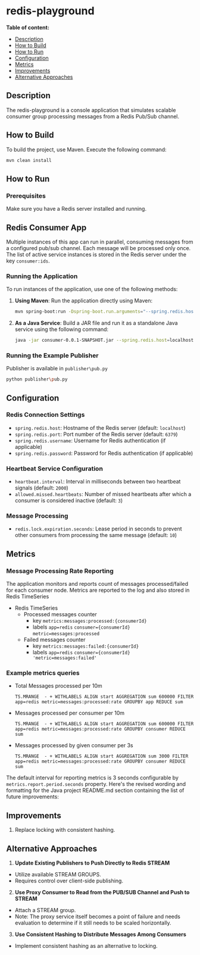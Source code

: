 # redis-playground
**Table of content:**
* [Description](#description)
* [How to Build](#how-to-build)
* [How to Run](#how-to-run)
* [Configuration](#configuration)
* [Metrics](#metrics)
* [Improvements](#improvements)
* [Alternative Approaches](#alternative-approaches)
  
## Description
The redis-playground is a console application that simulates scalable consumer group processing messages from a Redis Pub/Sub channel.


## How to Build
To build the project, use Maven. Execute the following command:
```bash
mvn clean install
```

## How to Run
### Prerequisites
Make sure you have a Redis server installed and running.

## Redis Consumer App
Multiple instances of this app can run in parallel, consuming messages from a configured pub/sub channel. Each message will be processed only once. The list of active service instances is stored in the Redis server under the key `consumer:ids`.

### Running the Application
To run instances of the application, use one of the following methods:

1. **Using Maven**: Run the application directly using Maven:
    ```bash
    mvn spring-boot:run -Dspring-boot.run.arguments="--spring.redis.host=localhost --spring.redis.port=6379"
    ```

2. **As a Java Service**: Build a JAR file and run it as a standalone Java service using the following command:
    ```bash
    java -jar consumer-0.0.1-SNAPSHOT.jar --spring.redis.host=localhost --spring.redis.port=6379
    ```
   
### Running the Example Publisher
Publisher is available in `publisher\pub.py`
```bash
python publisher\pub.py
```

## Configuration
### Redis Connection Settings
- `spring.redis.host`: Hostname of the Redis server (default: `localhost`)
- `spring.redis.port`: Port number of the Redis server (default: `6379`)
- `spring.redis.username`: Username for Redis authentication (if applicable)
- `spring.redis.password`: Password for Redis authentication (if applicable)

### Heartbeat Service Configuration
- `heartbeat.interval`: Interval in milliseconds between two heartbeat signals (default: `2000`)
- `allowed.missed.heartbeats`: Number of missed heartbeats after which a consumer is considered inactive (default: `3`)

### Message Processing
- `redis.lock.expiration.seconds`: Lease period in seconds to prevent other consumers from processing the same message (default: `10`)

## Metrics
### Message Processing Rate Reporting
The application monitors and reports count of messages processed/failed for each consumer node.
Metrics are reported to the log and also stored in Redis TimeSeries
- Redis TimeSeries
  - Processed messages counter
    - key `metrics:messages:processed:{consumerId}`
    - labels `app=redis` `consumer={consumerId}` `metric=messages:processed`
  - Failed messages counter
      - key `metrics:messages:failed:{consumerId}`
      - labels `app=redis` `consumer={consumerId} 'metric=messages:failed'`

### Example metrics queries 
- Total Messages processed per 10m
  ```
  TS.MRANGE  - + WITHLABELS ALIGN start AGGREGATION sum 600000 FILTER app=redis metric=messages:processed:rate GROUPBY app REDUCE sum
  ```
- Messages processed per consumer  per 10m
  ```
  TS.MRANGE  - + WITHLABELS ALIGN start AGGREGATION sum 600000 FILTER app=redis metric=messages:processed:rate GROUPBY consumer REDUCE sum
  ```
- Messages processed by given consumer  per 3s
  ```
  TS.MRANGE  - + WITHLABELS ALIGN start AGGREGATION sum 3000 FILTER app=redis metric=messages:processed:rate GROUPBY consumer REDUCE sum
  ```

The default interval for reporting metrics is 3 seconds configurable by `metrics.report.period.seconds` property.
Here's the revised wording and formatting for the Java project README.md section containing the list of future improvements:

## Improvements
1. Replace locking with consistent hashing.

## Alternative Approaches
1. **Update Existing Publishers to Push Directly to Redis STREAM**
  - Utilize available STREAM GROUPS.
  - Requires control over client-side publishing.

2. **Use Proxy Consumer to Read from the PUB/SUB Channel and Push to STREAM**
  - Attach a STREAM group.
  - Note: The proxy service itself becomes a point of failure and needs evaluation to determine if it still needs to be scaled horizontally.

3. **Use Consistent Hashing to Distribute Messages Among Consumers**
  - Implement consistent hashing as an alternative to locking.
